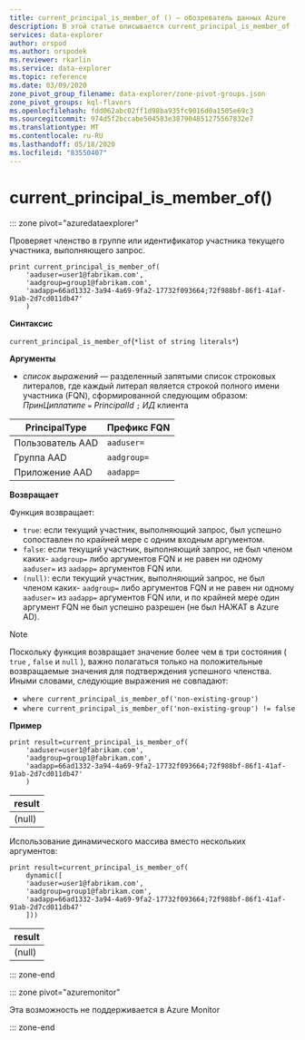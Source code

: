 ```yaml
---
title: current_principal_is_member_of () — обозреватель данных Azure
description: В этой статье описывается current_principal_is_member_of () в Azure обозреватель данных.
services: data-explorer
author: orspod
ms.author: orspodek
ms.reviewer: rkarlin
ms.service: data-explorer
ms.topic: reference
ms.date: 03/09/2020
zone_pivot_group_filename: data-explorer/zone-pivot-groups.json
zone_pivot_groups: kql-flavors
ms.openlocfilehash: fdd062abc02ff1d98ba935fc9016d0a1505e69c3
ms.sourcegitcommit: 974d5f2bccabe504583e387904851275567832e7
ms.translationtype: MT
ms.contentlocale: ru-RU
ms.lasthandoff: 05/18/2020
ms.locfileid: "83550407"
---
```

# <a name="current_principal_is_member_of"></a>current_principal_is_member_of()

::: zone pivot="azuredataexplorer"

Проверяет членство в группе или идентификатор участника текущего участника, выполняющего запрос.

```kusto
print current_principal_is_member_of(
    'aaduser=user1@fabrikam.com', 
    'aadgroup=group1@fabrikam.com',
    'aadapp=66ad1332-3a94-4a69-9fa2-17732f093664;72f988bf-86f1-41af-91ab-2d7cd011db47'
    )
```

**Синтаксис**

`current_principal_is_member_of`(`*list of string literals*`)

**Аргументы**

* *список выражений* — разделенный запятыми список строковых литералов, где каждый литерал является строкой полного имени участника (FQN), сформированной следующим образом:  
*ПринЦиплатипе* `=` *PrincipalId* `;` *ИД* клиента

| PrincipalType   | Префикс FQN  |
|-----------------|-------------|
| Пользователь AAD        | `aaduser=`  |
| Группа AAD       | `aadgroup=` |
| Приложение AAD | `aadapp=`   |

**Возвращает**
  
Функция возвращает:
* `true`: если текущий участник, выполняющий запрос, был успешно сопоставлен по крайней мере с одним входным аргументом.
* `false`: если текущий участник, выполняющий запрос, не был членом каких- `aadgroup=` либо аргументов FQN и не равен ни одному `aaduser=` из `aadapp=` аргументов FQN или.
* `(null)`: если текущий участник, выполняющий запрос, не был членом каких- `aadgroup=` либо аргументов FQN и не равен ни одному `aaduser=` из `aadapp=` аргументов FQN или, и по крайней мере один аргумент FQN не был успешно разрешен (не был НАЖАТ в Azure AD). 

> [!NOTE]
> Поскольку функция возвращает значение более чем в три состояния ( `true` , `false` и `null` ), важно полагаться только на положительные возвращаемые значения для подтверждения успешного членства. Иными словами, следующие выражения не совпадают:
> 
> * `where current_principal_is_member_of('non-existing-group')`
> * `where current_principal_is_member_of('non-existing-group') != false` 


**Пример**

<!-- csl: https://help.kusto.windows.net/Samples -->
```kusto
print result=current_principal_is_member_of(
    'aaduser=user1@fabrikam.com', 
    'aadgroup=group1@fabrikam.com',
    'aadapp=66ad1332-3a94-4a69-9fa2-17732f093664;72f988bf-86f1-41af-91ab-2d7cd011db47'
    )
```

| result |
|--------|
| (null) |

Использование динамического массива вместо нескольких аргументов:

<!-- csl: https://help.kusto.windows.net/Samples -->
```kusto
print result=current_principal_is_member_of(
    dynamic([
    'aaduser=user1@fabrikam.com', 
    'aadgroup=group1@fabrikam.com',
    'aadapp=66ad1332-3a94-4a69-9fa2-17732f093664;72f988bf-86f1-41af-91ab-2d7cd011db47'
    ]))
```

| result |
|--------|
| (null) |

::: zone-end

::: zone pivot="azuremonitor"

Эта возможность не поддерживается в Azure Monitor

::: zone-end
